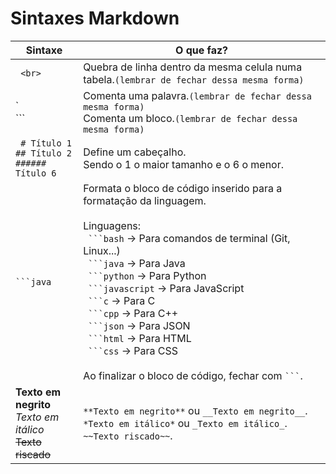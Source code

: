 # Sintaxes Markdown

| Sintaxe | O que faz?|
|---------|----------|
|` <br>`|Quebra de linha dentro da mesma celula numa tabela.`(lembrar de fechar dessa mesma forma)` |
|` <br> ```|Comenta uma palavra.`(lembrar de fechar dessa mesma forma)` <br> Comenta um bloco.`(lembrar de fechar dessa mesma forma)` |
|` # Título 1`  <br> `## Título 2` <br> `###### Título 6`|Define um cabeçalho. <br> Sendo o 1 o maior tamanho e o 6 o menor.|
|` ```java `|Formata o bloco de código inserido para a formatação da linguagem.<br><br>Linguagens:<br>` ```bash` → Para comandos de terminal (Git, Linux...)<br>` ```java` → Para  Java <br>` ```python` → Para  Python<br>` ```javascript` → Para JavaScript<br>` ```c` → Para C<br>` ```cpp` → Para C++<br>` ```json` → Para JSON<br>` ```html` → Para HTML<br>` ```css` → Para CSS<br><br>Ao finalizar o bloco de código, fechar com ` ``` `.|
|**Texto em negrito**<br>*Texto em itálico*<br>~~Texto riscado~~|`**Texto em negrito**`  ou  `__Texto em negrito__`.<br>`*Texto em itálico*`  ou  `_Texto em itálico_`.<br>`~~Texto riscado~~`.|









